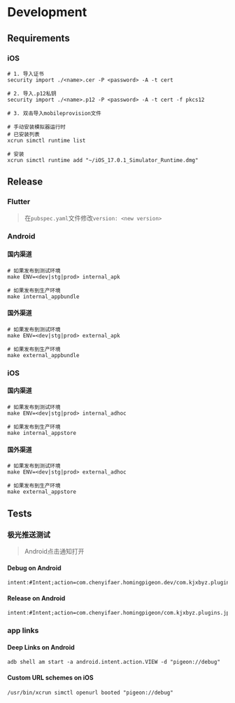 # Development

## Requirements

### iOS

```shell
# 1. 导入证书
security import ./<name>.cer -P <password> -A -t cert

# 2. 导入.p12私钥
security import ./<name>.p12 -P <password> -A -t cert -f pkcs12

# 3. 双击导入mobileprovision文件
```

```shell
# 手动安装模拟器运行时
# 已安装列表
xcrun simctl runtime list

# 安装
xcrun simctl runtime add "~/iOS_17.0.1_Simulator_Runtime.dmg"
```

## Release

### Flutter

>在`pubspec.yaml`文件修改`version: <new version>`

### Android

#### 国内渠道

```shell
# 如果发布到测试环境
make ENV=<dev|stg|prod> internal_apk
```

```shell
# 如果发布到生产环境
make internal_appbundle
```

#### 国外渠道

```shell
# 如果发布到测试环境
make ENV=<dev|stg|prod> external_apk
```

```shell
# 如果发布到生产环境
make external_appbundle
```

### iOS

#### 国内渠道

```shell
# 如果发布到测试环境
make ENV=<dev|stg|prod> internal_adhoc
```

```shell
# 如果发布到生产环境
make internal_appstore
```

#### 国外渠道

```shell
# 如果发布到测试环境
make ENV=<dev|stg|prod> external_adhoc
```

```shell
# 如果发布到生产环境
make external_appstore
```

## Tests

### 极光推送测试

>Android点击通知打开

#### Debug on Android

```text
intent:#Intent;action=com.chenyifaer.homingpigeon.dev/com.kjxbyz.plugins.jpush.OpenClickActivity;component=com.chenyifaer.homingpigeon.dev/com.kjxbyz.plugins.jpush.OpenClickActivity;end
```

#### Release on Android

```text
intent:#Intent;action=com.chenyifaer.homingpigeon/com.kjxbyz.plugins.jpush.OpenClickActivity;component=com.chenyifaer.homingpigeon/com.kjxbyz.plugins.jpush.OpenClickActivity;end
```

### app links

#### Deep Links on Android

```shell
adb shell am start -a android.intent.action.VIEW -d "pigeon://debug"
```

#### Custom URL schemes on iOS

```shell
/usr/bin/xcrun simctl openurl booted "pigeon://debug"
```
